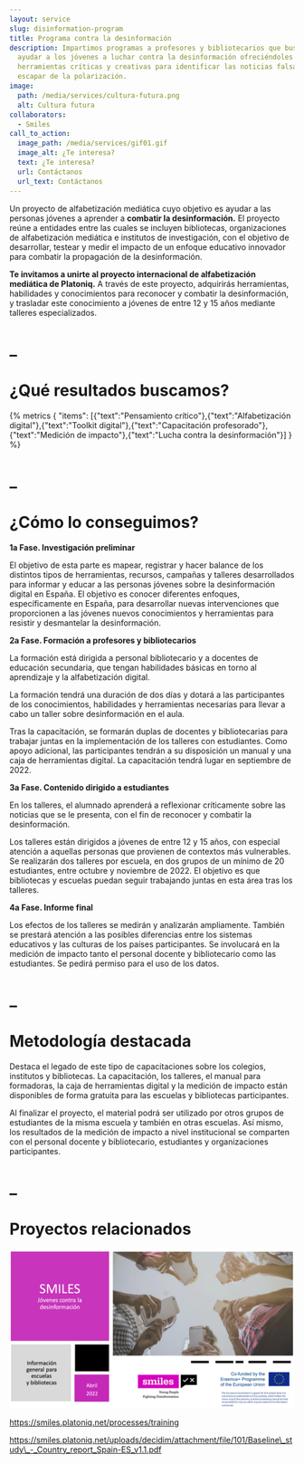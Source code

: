 ```yaml
---
layout: service
slug: disinformation-program
title: Programa contra la desinformación
description: Impartimos programas a profesores y bibliotecarios que buscan
  ayudar a los jóvenes a luchar contra la desinformación ofreciéndoles
  herramientas críticas y creativas para identificar las noticias falsas y
  escapar de la polarización.
image:
  path: /media/services/cultura-futura.png
  alt: Cultura futura
collaborators:
  - Smiles
call_to_action:
  image_path: /media/services/gif01.gif
  image_alt: ¿Te interesa?
  text: ¿Te interesa?
  url: Contáctanos
  url_text: Contáctanos
---
```

Un proyecto de alfabetización mediática cuyo objetivo es ayudar a las personas jóvenes a aprender a **combatir la desinformación.** El proyecto reúne a entidades entre las cuales se incluyen bibliotecas, organizaciones de alfabetización mediática e institutos de investigación, con el objetivo de desarrollar, testear y medir el impacto de un enfoque educativo innovador para combatir la propagación de la desinformación.

**Te invitamos a unirte al proyecto internacional de alfabetización mediática de Platoniq.** A través de este proyecto, adquirirás herramientas, habilidades y conocimientos para reconocer y combatir la desinformación, y trasladar este conocimiento a jóvenes de entre 12 y 15 años mediante talleres especializados. 

# _

# ¿Qué resultados buscamos?

{% metrics { "items": [{"text":"Pensamiento crítico"},{"text":"Alfabetización digital"},{"text":"Toolkit digital"},{"text":"Capacitación profesorado"},{"text":"Medición de impacto"},{"text":"Lucha contra la desinformación"}] } %}

# _

# ¿Cómo lo conseguimos?

**1a Fase. Investigación preliminar**

El objetivo de esta parte es mapear, registrar y hacer balance de los distintos tipos de herramientas, recursos, campañas y talleres desarrollados para informar y educar a las personas jóvenes sobre la desinformación digital en España. El objetivo es conocer diferentes enfoques, específicamente en España, para desarrollar nuevas intervenciones que proporcionen a las jóvenes nuevos conocimientos y herramientas para resistir y desmantelar la desinformación.

**2a Fase. Formación a profesores y bibliotecarios**

La formación está dirigida a personal bibliotecario y a docentes de educación secundaria, que tengan habilidades básicas en torno al aprendizaje y la alfabetización digital.

La formación tendrá una duración de dos días y dotará a las participantes de los conocimientos, habilidades y herramientas necesarias para llevar a cabo un taller sobre desinformación en el aula.

Tras la capacitación, se formarán duplas de docentes y bibliotecarias para trabajar juntas en la implementación de los talleres con estudiantes. Como apoyo adicional, las participantes tendrán a su disposición un manual y una caja de herramientas digital. La capacitación tendrá lugar en septiembre de 2022.

**3a Fase. Contenido dirigido a estudiantes**

En los talleres, el alumnado aprenderá a reflexionar críticamente sobre las noticias que se le presenta, con el fin de reconocer y combatir la desinformación.

Los talleres están dirigidos a jóvenes de entre 12 y 15 años, con especial atención a aquellas personas que provienen de contextos más vulnerables. Se realizarán dos talleres por escuela, en dos grupos de un mínimo de 20 estudiantes, entre octubre y noviembre de 2022. El objetivo es que bibliotecas y escuelas puedan seguir trabajando juntas en esta área tras los talleres.

**4a Fase. Informe final**

Los efectos de los talleres se medirán y analizarán ampliamente. También se prestará atención a las posibles diferencias entre los sistemas educativos y las culturas de los países participantes. Se involucará en la medición de impacto tanto el personal docente y bibliotecario como las estudiantes. Se pedirá permiso para el uso de los datos.

# _

# Metodología destacada

Destaca el legado de este tipo de capacitaciones sobre los colegios, institutos y bibliotecas. La capacitación, los talleres, el manual para formadoras, la caja de herramientas digital y la medición de impacto están disponibles de forma gratuita para las escuelas y bibliotecas participantes. 

Al finalizar el proyecto, el material podrá ser utilizado por otros grupos de estudiantes de la misma escuela y también en otras escuelas. Así mismo, los resultados de la medición de impacto a nivel institucional se comparten con el personal docente y bibliotecario, estudiantes y organizaciones participantes.

# _

# Proyectos relacionados

![SMILES](/media/captura-de-pantalla-2024-09-09-a-las-15.55.15.png "SMILES")

https://smiles.platoniq.net/processes/training

https://smiles.platoniq.net/uploads/decidim/attachment/file/101/Baseline\_study\_-_Country_report_Spain-ES_v1.1.pdf
